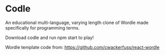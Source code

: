 # Codle

An educational multi-language, varying length clone of Wordle made specifically for programming terms.

Download codle and run npm start to play!


Wordle template code from: https://github.com/cwackerfuss/react-wordle
